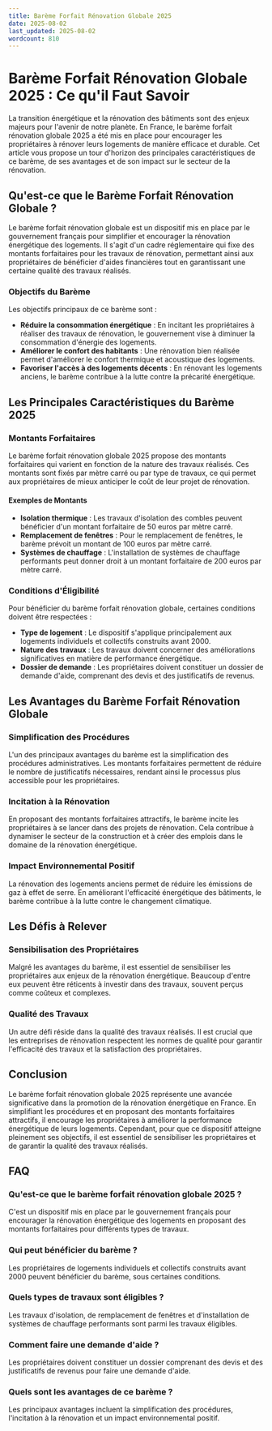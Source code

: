 ```yaml
---
title: Barème Forfait Rénovation Globale 2025
date: 2025-08-02
last_updated: 2025-08-02
wordcount: 810
---
```


# Barème Forfait Rénovation Globale 2025 : Ce qu'il Faut Savoir

La transition énergétique et la rénovation des bâtiments sont des enjeux majeurs pour l'avenir de notre planète. En France, le barème forfait rénovation globale 2025 a été mis en place pour encourager les propriétaires à rénover leurs logements de manière efficace et durable. Cet article vous propose un tour d'horizon des principales caractéristiques de ce barème, de ses avantages et de son impact sur le secteur de la rénovation.

## Qu'est-ce que le Barème Forfait Rénovation Globale ?

Le barème forfait rénovation globale est un dispositif mis en place par le gouvernement français pour simplifier et encourager la rénovation énergétique des logements. Il s'agit d'un cadre réglementaire qui fixe des montants forfaitaires pour les travaux de rénovation, permettant ainsi aux propriétaires de bénéficier d'aides financières tout en garantissant une certaine qualité des travaux réalisés.

### Objectifs du Barème

Les objectifs principaux de ce barème sont :

- **Réduire la consommation énergétique** : En incitant les propriétaires à réaliser des travaux de rénovation, le gouvernement vise à diminuer la consommation d'énergie des logements.
- **Améliorer le confort des habitants** : Une rénovation bien réalisée permet d'améliorer le confort thermique et acoustique des logements.
- **Favoriser l'accès à des logements décents** : En rénovant les logements anciens, le barème contribue à la lutte contre la précarité énergétique.

## Les Principales Caractéristiques du Barème 2025

### Montants Forfaitaires

Le barème forfait rénovation globale 2025 propose des montants forfaitaires qui varient en fonction de la nature des travaux réalisés. Ces montants sont fixés par mètre carré ou par type de travaux, ce qui permet aux propriétaires de mieux anticiper le coût de leur projet de rénovation.

#### Exemples de Montants

- **Isolation thermique** : Les travaux d'isolation des combles peuvent bénéficier d'un montant forfaitaire de 50 euros par mètre carré.
- **Remplacement de fenêtres** : Pour le remplacement de fenêtres, le barème prévoit un montant de 100 euros par mètre carré.
- **Systèmes de chauffage** : L'installation de systèmes de chauffage performants peut donner droit à un montant forfaitaire de 200 euros par mètre carré.

### Conditions d'Éligibilité

Pour bénéficier du barème forfait rénovation globale, certaines conditions doivent être respectées :

- **Type de logement** : Le dispositif s'applique principalement aux logements individuels et collectifs construits avant 2000.
- **Nature des travaux** : Les travaux doivent concerner des améliorations significatives en matière de performance énergétique.
- **Dossier de demande** : Les propriétaires doivent constituer un dossier de demande d'aide, comprenant des devis et des justificatifs de revenus.

## Les Avantages du Barème Forfait Rénovation Globale

### Simplification des Procédures

L'un des principaux avantages du barème est la simplification des procédures administratives. Les montants forfaitaires permettent de réduire le nombre de justificatifs nécessaires, rendant ainsi le processus plus accessible pour les propriétaires.

### Incitation à la Rénovation

En proposant des montants forfaitaires attractifs, le barème incite les propriétaires à se lancer dans des projets de rénovation. Cela contribue à dynamiser le secteur de la construction et à créer des emplois dans le domaine de la rénovation énergétique.

### Impact Environnemental Positif

La rénovation des logements anciens permet de réduire les émissions de gaz à effet de serre. En améliorant l'efficacité énergétique des bâtiments, le barème contribue à la lutte contre le changement climatique.

## Les Défis à Relever

### Sensibilisation des Propriétaires

Malgré les avantages du barème, il est essentiel de sensibiliser les propriétaires aux enjeux de la rénovation énergétique. Beaucoup d'entre eux peuvent être réticents à investir dans des travaux, souvent perçus comme coûteux et complexes.

### Qualité des Travaux

Un autre défi réside dans la qualité des travaux réalisés. Il est crucial que les entreprises de rénovation respectent les normes de qualité pour garantir l'efficacité des travaux et la satisfaction des propriétaires.

## Conclusion

Le barème forfait rénovation globale 2025 représente une avancée significative dans la promotion de la rénovation énergétique en France. En simplifiant les procédures et en proposant des montants forfaitaires attractifs, il encourage les propriétaires à améliorer la performance énergétique de leurs logements. Cependant, pour que ce dispositif atteigne pleinement ses objectifs, il est essentiel de sensibiliser les propriétaires et de garantir la qualité des travaux réalisés.

## FAQ

### Qu'est-ce que le barème forfait rénovation globale 2025 ?

C'est un dispositif mis en place par le gouvernement français pour encourager la rénovation énergétique des logements en proposant des montants forfaitaires pour différents types de travaux.

### Qui peut bénéficier du barème ?

Les propriétaires de logements individuels et collectifs construits avant 2000 peuvent bénéficier du barème, sous certaines conditions.

### Quels types de travaux sont éligibles ?

Les travaux d'isolation, de remplacement de fenêtres et d'installation de systèmes de chauffage performants sont parmi les travaux éligibles.

### Comment faire une demande d'aide ?

Les propriétaires doivent constituer un dossier comprenant des devis et des justificatifs de revenus pour faire une demande d'aide.

### Quels sont les avantages de ce barème ?

Les principaux avantages incluent la simplification des procédures, l'incitation à la rénovation et un impact environnemental positif.